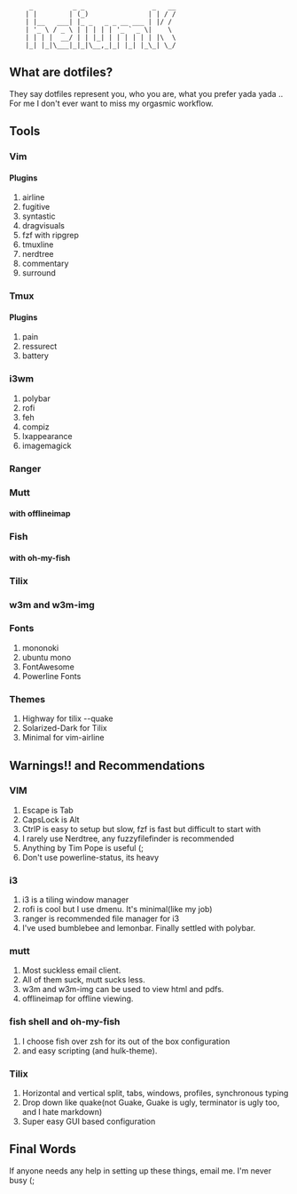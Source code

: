 <pre><code>
     _          _ _                 _   __
    | |        | (_)               | | / /
    | |__   ___| |_ _   _ _ __ ___ | |/ /
    | '_ \ / _ \ | | | | | '_ ` _ \|    \
    | | | |  __/ | | |_| | | | | | | |\  \
    |_| |_|\___|_|_|\__,_|_| |_| |_\_| \_/
</code></pre>

## What are dotfiles?

They say dotfiles represent you, who you are, what you prefer yada yada ..
For me I don't ever want to miss my orgasmic workflow.

## Tools

### Vim
#### Plugins
1. airline
2. fugitive
3. syntastic
4. dragvisuals
5. fzf with ripgrep
6. tmuxline
7. nerdtree
8. commentary
9. surround

### Tmux
#### Plugins
1. pain
2. ressurect
3. battery

### i3wm
1. polybar
2. rofi
3. feh
4. compiz
5. lxappearance
6. imagemagick

### Ranger

### Mutt
#### with offlineimap

### Fish
#### with oh-my-fish

### Tilix
### w3m and w3m-img

### Fonts
1. mononoki
2. ubuntu mono
3. FontAwesome
4. Powerline Fonts

### Themes
1. Highway for tilix --quake
2. Solarized-Dark for Tilix
3. Minimal for vim-airline

## Warnings!! and Recommendations

### VIM
1. Escape is Tab
2. CapsLock is Alt
3. CtrlP is easy to setup but slow, fzf is fast but difficult to start with
4. I rarely use Nerdtree, any fuzzyfilefinder is recommended
5. Anything by Tim Pope is useful (;
6. Don't use powerline-status, its heavy

### i3
1. i3 is a tiling window manager
2. rofi is cool but I use dmenu. It's minimal(like my job)
3. ranger is recommended file manager for i3
4. I've used bumblebee and lemonbar. Finally settled with polybar.

### mutt
1. Most suckless email client.
2. All of them suck, mutt sucks less.
3. w3m and w3m-img can be used to view html and pdfs.
4. offlineimap for offline viewing.

### fish shell and oh-my-fish
1. I choose fish over zsh for its out of the box configuration
2. and easy scripting (and hulk-theme).

### Tilix
1. Horizontal and vertical split, tabs, windows, profiles, synchronous typing
2. Drop down like quake(not Guake, Guake is ugly, terminator is ugly too, and I hate markdown)
3. Super easy GUI based configuration

## Final Words
If anyone needs any help in setting up these things, email me. I'm never busy (;

